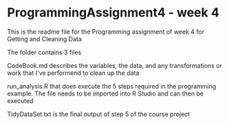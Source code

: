 # ProgrammingAssignment4 - week 4
This is the readme file for the Programming assignment of week 4 for Getting and Cleaning Data

The folder contains 3 files

CodeBook.md describes the variables, the data, and any transformations or work that I've performend to clean up the data

run_analysis.R that does execute the 5 steps required in the programming example. The file needs to be imported into R Studio and can then be executed

TidyDataSet.txt is the final output of step 5 of the course project
